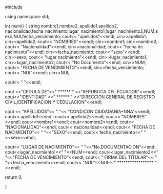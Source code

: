#include <iostream>

using namespace std;

int main()
{
string nombre1,nombre2, apellido1,apellido2, nacionalidad,fecha_nacimiento,lugar_nacimiento1,lugar_nacimiento2,NUM,sexo,NUI,fecha_vencimiento;
cout<< "apellidos"<<endl;
cin>>apellido1;
cin>>apellido2;
cout<< "NOMBRES"<<endl;
cin>>nombre1;
cin>>nombre2;
cout<< "Nacionalidad"<<endl;
cin>>nacionalidad;
cout<< "fecha de nacimiento"<<endl;
cin>>fecha_nacimiento;
cout<< "sexo"<<endl;
cin>>sexo;
cout<< "lugar nacimiento"<<endl;
cin>>lugar_nacimiento1;
cin>>lugar_nacimiento2;
cout<< "No Documento"<<endl;
cin>>NUM;
cout<< "FECHA DE VENCIMIENTO"<<endl;
cin>>fecha_vencimiento;
cout<< "NUI"<<endl;
cin>>NUI;

cout<< "    "<<endl;


cout <<"CEDULA DE"<<" ****** " <<"REPUBLICA DEL ECUADOR"<<endl;
cout<<"IDENTIDAD" <<" ****** " <<"DIRECCION GENERAL DE REGISTRO CIVIL,IDENTIFICACION Y CEDULACION"<<endl;

cout << "APELLIDOS"<< "        "<< "CONDICON CIUDADANIA*NNA"<<endl;
cout<< apellido1<<endl;
cout<< apellido2<<endl;
cout<< "NOMBRES"<<endl;
cout<<nombre1<<endl;
cout<<nombre2<<endl;
cout<< "NACIONALIDAD"<<endl;
cout<< nacionalidad<<endl;
cout<< "FECHA DE NACIMIENTO"<< "                        "<<"SEXO"<<endl;
cout<< fecha_nacimiento<<"                                  "<<sexo<<endl;

cout<< "LUGAR DE NACIMIENTO"<< "                        "<<"No.DOCUMENTACION"<<endl;
cout<<lugar_nacimiento1<<"                                  "<<NUM<<endl;
cout<<lugar_nacimiento2<<"                                 "<<"FECHA DE VENCIMIENTO"<<endl;
cout<< "                  FIRMA DEL TITULAR"<< "        "<<fecha_vencimiento<<endl;
cout<< "NUI."<<NUI<<"    *****************       "<<endl;


return 0;

}

